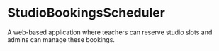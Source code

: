 # StudioBookingsScheduler
A web-based application where teachers can reserve studio slots and admins can manage these bookings.
